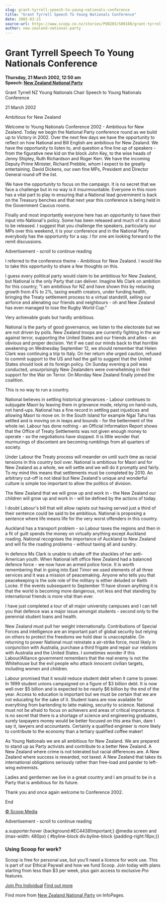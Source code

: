 ```yaml
---
slug: grant-tyrrell-speech-to-young-nationals-conference
title: "Grant Tyrrell Speech To Young Nationals Conference"
date: 2002-03-21
source-url: https://www.scoop.co.nz/stories/PO0203/S00108/grant-tyrrell-speech-to-young-nationals-conference.htm
author: new-zealand-national-party
---
```

Grant Tyrrell Speech To Young Nationals Conference
==================================================

**Thursday, 21 March 2002, 12:50 am**  
**Speech: [New Zealand National Party](https://info.scoop.co.nz/New_Zealand_National_Party)**

  
Grant Tyrrell NZ Young Nationals Chair Speech to Young Nationals Conference

21 March 2002

  
Ambitious for New Zealand

Welcome to Young Nationals Conference 2002 - Ambitious for New Zealand. Today we begin the National Party conference round as we build up to Victory in 2002. Over the next few days we have the opportunity to reflect on how National and Bill English are ambitious for New Zealand. We have the opportunity to listen to, and question a fine line up of speakers - from the figurative new kid on the block John Key, to the wise heads of Jenny Shipley, Ruth Richardson and Roger Kerr. We have the incoming Deputy Prime Minister, Richard Prebble, whom I expect to be greatly entertaining. David Dickens, our own fine MPs, President and Director General round off the list.

We have the opportunity to focus on the campaign. It is no secret that we face a challenge but in no way is it insurmountable. Everyone in this room has a vital part to play in ensuring that a National lead government is back on the Treasury benches and that next year this conference is being held in the Government Caucus rooms.

Finally and most importantly everyone here has an opportunity to have their input into National's policy. Some has been released and much of it is about to be released. I suggest that you challenge the speakers, particularly our MPs over this weekend, it is your conference and in the National Party everybody has the opportunity for a say. I for one am looking forward to the remit discussions.

Advertisement - scroll to continue reading





I referred to the conference theme - Ambitious for New Zealand. I would like to take this opportunity to share a few thoughts on this.

I guess every political party would claim to be ambitious for New Zealand, but National is the only Party that can deliver. Imagine Ms Clark on ambition for this country; \"I am ambitious for NZ and have shown this by reducing growth from 4% to 2%, taxing wealth creators, under funding health, bringing the Treaty settlement process to a virtual standstill, selling our airforce and alienating our friends and neighbours - oh and New Zealand has even managed to lose the Rugby World Cup."

Very achievable goals but hardly ambitious.

National is the party of good governance, we listen to the electorate but we are not driven by polls. New Zealand troops are currently fighting in the war against terror, supporting the United States and our friends and allies - an obvious and proper decision. Yet if we cast our minds back to that horrible awakening on Wednesday September 12, we should remember that Helen Clark was continuing a trip to Italy. On her return she urged caution, refused to commit support to the US and had the gall to suggest that the United States should look at its foreign policy. On Sunday evening a poll was conducted, unsurprisingly New Zealanders were overwhelming in their support for the War on Terror. On Monday New Zealand finally joined the coalition.

This is no way to run a country.

National believes in settling historical grievances - Labour continues to subjugate Maori by leaving them in grievance mode, relying on hand-outs, not hand-ups. National has a fine record in settling past injustices and allowing Maori to move on. In the South Island for example Ngai Tahu has settled and is moving on in leaps and bounds - for the betterment of the whole iwi. Labour has done nothing - an Official Information Report shows that the Office of Treaty Settlements was not given enough money to operate - so the negotiations have stopped. It is little wonder that murmurings of discontent are becoming rumblings from all quarters of society.

Under Labour the Treaty process will meander on until such time as racial tensions in this country boil over. National is ambitious for Maori and for New Zealand as a whole, we will settle and we will do it promptly and fairly. To my mind this means that settlements must be completed by 2010. An arbitrary cut-off is not ideal but New Zealand's unique and wonderful culture is simple too important to allow the politics of division.

The New Zealand that we will grow up and work in - the New Zealand our children will grow up and work in - will be defined by the actions of today.

I doubt Labour's bill that will allow rapists out having served just a third of their sentence could be said to be ambitious. National is proposing a sentence where life means life for the very worst offenders in this country.

Auckland has a transport problem - so Labour taxes the regions and then in a fit of guilt spends the money on virtually anything except Auckland roading. National recognises the importance of Auckland to New Zealand and will fix the roading problems - without taxing all and sundry.

In defence Ms Clark is unable to shake off the shackles of her anti-American youth. When National left office New Zealand had a balanced defence force - we now have an armed police force. It is worth remembering that in going into East Timor we used elements of all three services and it was a mission of peacemaking. Anyone who tells you that peacekeeping is the sole role of the military is either deluded or Keith Locke. If the events subsequent to September 11 have shown anything it is that the world is becoming more dangerous, not less and that standing by international friends is more vital than ever.

I have just completed a tour of all major university campuses and I can tell you that defence was a major issue amongst students - second only to the perennial student loans and health.

New Zealand must pull her weight internationally. Contributions of Special Forces and intelligence are an important part of global security but relying on others to protect the freedoms we hold dear is unacceptable. On returning to power National must reinstate a air-strike force, most likely in conjunction with Australia, purchase a third frigate and repair our relations with Australia and the United States. I sometimes wonder if this Labour/Alliance government remembers that the real enemy is not the Whitehouse but the evil people who attack innocent civilian targets, including women and children.

Labour promised that it would reduce student debt when it came to power. In 1999 student unions campaigned on a figure of $3 billion debt. It is now well over $5 billion and is expected to be nearly $6 billion by the end of the year. Access to education is important but we must be certain that we are not educating for the sake of it. Student loans are now available for everything from bartending to latte making, security to science. National must not be afraid to focus on achievers and areas of critical importance. It is no secret that there is a shortage of science and engineering graduates, surely taxpayers money would be better focused on this area than, dare I say it, lawyers and accountants. Certainly a qualified engineer is more likely to contribute to the economy than a tertiary qualified coffee maker!

As Young Nationals we are all ambitious for New Zealand. We are prepared to stand up as Party activists and contribute to a better New Zealand. A New Zealand where crime is not tolerated but racial differences are. A New Zealand where success is rewarded, not taxed. A New Zealand that takes its international obligations seriously rather than free-load and pander to left-wing extremists.

Ladies and gentlemen we live in a great country and I am proud to be in a Party that is ambitious for its future.

Thank you and once again welcome to Conference 2002.

End  

[© Scoop Media](http://www.scoop.co.nz/about/terms.html)  

Advertisement - scroll to continue reading



a.supporter:hover {background:#EC4438!important;} @media screen and (max-width: 480px) { #byline-block div.byline-block {padding-right:16px;}}

### Using Scoop for work?

Scoop is free for personal use, but you’ll need a licence for work use. This is part of our Ethical Paywall and how we fund Scoop. Join today with plans starting from less than $3 per week, plus gain access to exclusive _Pro_ features.  
  
[Join Pro Individual](https://pro.scoop.co.nz/Individual/?from=ProIn24) [Find out more](https://pro.scoop.co.nz/using-scoop-for-work/?from=ProIn24)

Find more from [New Zealand National Party](https://info.scoop.co.nz/New_Zealand_National_Party) on InfoPages.